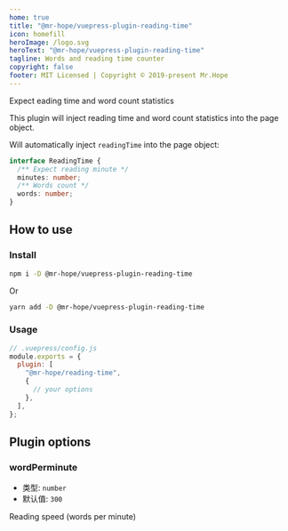 ```yaml
---
home: true
title: "@mr-hope/vuepress-plugin-reading-time"
icon: homefill
heroImage: /logo.svg
heroText: "@mr-hope/vuepress-plugin-reading-time"
tagline: Words and reading time counter
copyright: false
footer: MIT Licensed | Copyright © 2019-present Mr.Hope
---
```


Expect eading time and word count statistics

This plugin will inject reading time and word count statistics into the page object.

Will automatically inject `readingTime` into the page object:

```ts
interface ReadingTime {
  /** Expect reading minute */
  minutes: number;
  /** Words count */
  words: number;
}
```

## How to use

### Install

```bash
npm i -D @mr-hope/vuepress-plugin-reading-time
```

Or

```bash
yarn add -D @mr-hope/vuepress-plugin-reading-time
```

### Usage

```js {3-7}
// .vuepress/config.js
module.exports = {
  plugin: [
    "@mr-hope/reading-time",
    {
      // your options
    },
  ],
};
```

## Plugin options

### wordPerminute

- 类型: `number`
- 默认值: `300`

Reading speed (words per minute)
